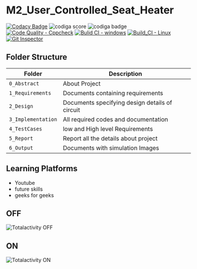 # M2_User_Controlled_Seat_Heater

[![Codacy Badge](https://app.codacy.com/project/badge/Grade/a1d54c855f184872b81ffd759066d700)](https://www.codacy.com/gh/SunkaraSivaGanesh/M2_User_Controlled_Seat_Heater/dashboard?utm_source=github.com&amp;utm_medium=referral&amp;utm_content=SunkaraSivaGanesh/M2_User_Controlled_Seat_Heater&amp;utm_campaign=Badge_Grade)
![codiga score](https://api.codiga.io/project/32907/score/svg)
![codiga badge](https://api.codiga.io/project/32907/status/svg)
[![Code Quality - Cppcheck](https://github.com/SunkaraSivaGanesh/M2_User_Controlled_Seat_Heater/actions/workflows/c-cpp.yml/badge.svg)](https://github.com/SunkaraSivaGanesh/M2_User_Controlled_Seat_Heater/actions/workflows/c-cpp.yml)
[![Bulid CI - windows](https://github.com/SunkaraSivaGanesh/M2_User_Controlled_Seat_Heater/actions/workflows/main.yml/badge.svg)](https://github.com/SunkaraSivaGanesh/M2_User_Controlled_Seat_Heater/actions/workflows/main.yml)
[![Build_CI - Linux](https://github.com/SunkaraSivaGanesh/M2_User_Controlled_Seat_Heater/actions/workflows/Linux.yml/badge.svg)](https://github.com/SunkaraSivaGanesh/M2_User_Controlled_Seat_Heater/actions/workflows/Linux.yml)
[![Git Inspector](https://github.com/SunkaraSivaGanesh/M2_User_Controlled_Seat_Heater/actions/workflows/GitInspector.yml/badge.svg)](https://github.com/SunkaraSivaGanesh/M2_User_Controlled_Seat_Heater/actions/workflows/GitInspector.yml)

## Folder Structure
Folder             | Description
-------------------| -----------------------------------------
`0_Abstract`       | About Project
`1_Requirements`   | Documents containing requirements 
`2_Design`         | Documents specifying design details of circuit
`3_Implementation` | All required codes and documentation
`4_TestCases`      | low and High level Requirements
`5_Report`         | Report all the details about project
`6_Output`         | Documents with simulation Images

## Learning Platforms
* Youtube
* future skills
* geeks for geeks

## OFF
![Totalactivity OFF](https://user-images.githubusercontent.com/101381519/164455257-0af04d02-8449-43b5-b33c-bf769fed199b.png)

## ON
![Totalactivity ON](https://user-images.githubusercontent.com/101381519/164454611-f060ea7a-db59-4276-b629-d5d9cacb282d.png)






